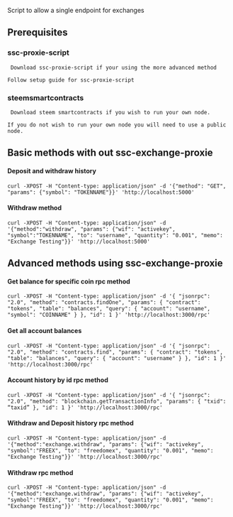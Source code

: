 Script to allow a single endpoint for exchanges

## Prerequisites

### ssc-proxie-script
``` Download ssc-proxie-script if your using the more advanced method```

``` Follow setup guide for ssc-proxie-script ```

### steemsmartcontracts
``` Download steem smartcontracts if you wish to run your own node.```

``` If you do not wish to run your own node you will need to use a public node. ```

## Basic methods with out ssc-exchange-proxie

#### Deposit and withdraw history
```curl -XPOST -H "Content-type: application/json" -d '{"method": "GET", "params": {"symbol": "TOKENNAME"}}' 'http://localhost:5000'```

#### Withdraw method
```curl -XPOST -H "Content-type: application/json" -d '{"method":"withdraw", "params": {"wif": "activekey", "symbol":"TOKENNAME", "to": "username", "quantity": "0.001", "memo": "Exchange Testing"}}' 'http://localhost:5000'```




## Advanced methods using ssc-exchange-proxie

#### Get balance for specific coin rpc method
```curl -XPOST -H "Content-type: application/json" -d '{ "jsonrpc": "2.0", "method": "contracts.findOne", "params": { "contract": "tokens", "table": "balances", "query": { "account": "username", "symbol": "COINNAME" } }, "id": 1 }' 'http://localhost:3000/rpc'```

#### Get all account balances
```curl -XPOST -H "Content-type: application/json" -d '{ "jsonrpc": "2.0", "method": "contracts.find", "params": { "contract": "tokens", "table": "balances", "query": { "account": "username" } }, "id": 1 }' 'http://localhost:3000/rpc'```

#### Account history by id rpc method
```curl -XPOST -H "Content-type: application/json" -d '{ "jsonrpc": "2.0", "method": "blockchain.getTransactionInfo", "params": { "txid": “taxid” }, "id": 1 }' 'http://localhost:3000/rpc'```

#### Withdraw and Deposit history rpc method
```curl -XPOST -H "Content-type: application/json" -d '{"method":"exchange.withdraw", "params": {"wif": "activekey", "symbol":"FREEX", "to": "freedomex", "quantity": "0.001", "memo": "Exchange Testing"}}' 'http://localhost:3000/rpc'```

#### Withdraw rpc method
```curl -XPOST -H "Content-type: application/json" -d '{"method":"exchange.withdraw", "params": {"wif": "activekey", "symbol":"FREEX", "to": "freedomex", "quantity": "0.001", "memo": "Exchange Testing"}}' 'http://localhost:3000/rpc'```

